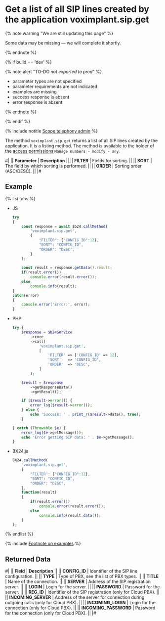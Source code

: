 # Get a list of all SIP lines created by the application voximplant.sip.get

{% note warning "We are still updating this page" %}

Some data may be missing — we will complete it shortly.

{% endnote %}

{% if build == 'dev' %}

{% note alert "TO-DO _not exported to prod_" %}

- parameter types are not specified
- parameter requirements are not indicated
- examples are missing
- success response is absent
- error response is absent

{% endnote %}

{% endif %}

{% include notitle [Scope telephony admin](../../_includes/scope-telephony-admin.md) %}

The method `voximplant.sip.get` returns a list of all SIP lines created by the application. It is a listing method. The method is available to the holder of the [access permissions](https://helpdesk.bitrix24.com/open/18216960/) `Manage numbers - modify - any`.

#|
|| **Parameter** | **Description** ||
|| **FILTER** | Fields for sorting. ||
|| **SORT** | The field by which sorting is performed. ||
|| **ORDER** | Sorting order (ASC/DESC). ||
|#

## Example

{% list tabs %}

- JS

    ```js
    try
    {
    	const response = await $b24.callMethod(
    		'voximplant.sip.get',
    		{
    			"FILTER": {"CONFIG_ID":12},
    			"SORT": "CONFIG_ID",
    			"ORDER": "DESC",
    		}
    	);
    	
    	const result = response.getData().result;
    	if(result.error())
    		console.error(result.error());
    	else
    		console.info(result);
    }
    catch(error)
    {
    	console.error('Error:', error);
    }
    ```

- PHP

    ```php
    try {
        $response = $b24Service
            ->core
            ->call(
                'voximplant.sip.get',
                [
                    'FILTER' => ['CONFIG_ID' => 12],
                    'SORT'   => 'CONFIG_ID',
                    'ORDER'  => 'DESC',
                ]
            );
    
        $result = $response
            ->getResponseData()
            ->getResult();
    
        if ($result->error()) {
            error_log($result->error());
        } else {
            echo 'Success: ' . print_r($result->data(), true);
        }
    
    } catch (Throwable $e) {
        error_log($e->getMessage());
        echo 'Error getting SIP data: ' . $e->getMessage();
    }
    ```

- BX24.js

    ```js
    BX24.callMethod(
        'voximplant.sip.get',
        {
            "FILTER": {"CONFIG_ID":12},
            "SORT": "CONFIG_ID",
            "ORDER": "DESC",
        },
        function(result)
        {
            if(result.error())
                console.error(result.error());
            else
                console.info(result.data());
        }
    );
    ```

{% endlist %}

{% include [Footnote on examples](../../../../_includes/examples.md) %}

## Returned Data

#|
|| **Field** | **Description** ||
|| **CONFIG_ID** | Identifier of the SIP line configuration. ||
|| **TYPE** | Type of PBX, see the list of PBX types. ||
|| **TITLE** | Name of the connection. ||
|| **SERVER** | Address of the SIP registration server. ||
|| **LOGIN** | Login for the server. ||
|| **PASSWORD** | Password for the server. ||
|| **REG_ID** | Identifier of the SIP registration (only for Cloud PBX). ||
|| **INCOMING_SERVER** | Address of the server for connection during outgoing calls (only for Cloud PBX). ||
|| **INCOMING_LOGIN** | Login for the connection (only for Cloud PBX). ||
|| **INCOMING_PASSWORD** | Password for the connection (only for Cloud PBX). ||
|#